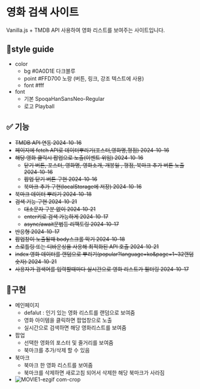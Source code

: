 # 영화 검색 사이트
Vanilla.js + TMDB API 사용하여 영화 리스트를 보여주는 사이트입니다.
## 🎨style guide
- color
  - bg #0A0D1E 다크블루
  - point #FFD700 노랑 (버튼, 링크, 강조 텍스트에 사용)
  - font #fff
- font
  - 기본 SpoqaHanSansNeo-Regular
  - 로고 Playball

## ✅ 기능
- ~~TMDB API 연동 2024-10-16~~
- ~~페이지에 fetch API로 데이터뿌리기(포스터,영화명,평점) 2024-10-16~~
- ~~해당 영화 클릭시 팝업으로 노출(이벤트 위임) 2024-10-16~~
  - ~~닫기 버튼, 포스터, 영화명, 영화소개, 개봉일 , 평점, 북마크 추가 버튼 노출 2024-10-16~~
  - ~~팝업 닫기 버튼 구현 2024-10-16~~
  - ~~북마크 추가 구현(localStorage에 저장) 2024-10-16~~
- ~~북마크 데이터 뿌리기 2024-10-18~~
- ~~검색 기능 구현 2024-10-21~~
  - ~~대소문자 구분 없이 2024-10-21~~
  - ~~enter키로 검색 가능하게 2024-10-17~~
  - ~~async/await문법등 리팩토링 2024-10-17~~
- ~~반응형 2024-10-17~~
- ~~팝업창이 노출될때 body스크롤 막기 2024-10-18~~
- ~~스로틀링 또는 디바운싱을 사용해 최적화된 API 호출 2024-10-21~~
- ~~index 영화 데이터를 랜덤으로 뿌리기(popular?language=ko&page=1~32랜덤숫자) 2024-10-21~~
- ~~사용자가 검색어를 입력할때마다 실시간으로 영화 리스트가 필터링 2024-10-17~~

## 💫구현
- 메인페이지
  - defalut : 인기 있는 영화 리스트를 랜덤으로 보여줌
  - 영화 아이템을 클릭하면 팝업창으로 노출
  - 실시간으로 검색하면 해당 영화리스트를 보여줌
- 팝업
  - 선택한 영화의 포스터 및 줄거리를 보여줌
  - 북마크를 추가/삭제 할 수 있음
- 북마크
  - 북마크 한 영화 리스트를 보여줌
  - 북마크를 삭제하면 새로고침 되어서 삭제한 해당 북마크가 사라짐
- ![MOVIE1-ezgif com-crop](https://github.com/user-attachments/assets/075116a1-229c-4e57-a8a1-8bc3dccd2e76)
